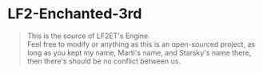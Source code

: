 # LF2-Enchanted-3rd
> This is the source of LF2ET's Engine.                                                                  
> Feel free to modify or anything as this is an open-sourced project, as long as you kept my name, Marti's name, and Starsky's name there, then there's should be no conflict between us.
